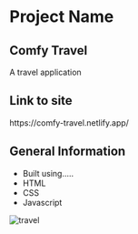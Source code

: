 


<h1>Project Name</h1>
<h2>Comfy Travel</h2>
<p>A travel application<p/>

<h2>Link to site</h2>
<p>https://comfy-travel.netlify.app/<p/>

<h2>General Information</h2>
<ul>
  <li>Built using.....</li>
  <li>HTML</li>
  <li>CSS</li>
  <li>Javascript</li>
 </ul>
 
![travel](https://user-images.githubusercontent.com/82509653/172232609-f9397e4e-1740-4174-97f8-a2b4e4a09d95.PNG)
